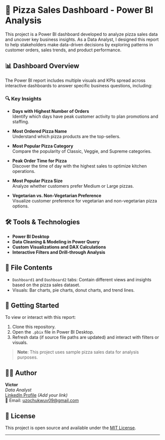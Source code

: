 # 🍕 Pizza Sales Dashboard - Power BI Analysis

This project is a Power BI dashboard developed to analyze pizza sales data and uncover key business insights. As a Data Analyst, I designed this report to help stakeholders make data-driven decisions by exploring patterns in customer orders, sales trends, and product performance.

## 📊 Dashboard Overview

The Power BI report includes multiple visuals and KPIs spread across interactive dashboards to answer specific business questions, including:

### 🔍 Key Insights

- **Days with Highest Number of Orders**  
  Identify which days have peak customer activity to plan promotions and staffing.

- **Most Ordered Pizza Name**  
  Understand which pizza products are the top-sellers.

- **Most Popular Pizza Category**  
  Compare the popularity of Classic, Veggie, and Supreme categories.

- **Peak Order Time for Pizza**  
  Discover the time of day with the highest sales to optimize kitchen operations.

- **Most Popular Pizza Size**  
  Analyze whether customers prefer Medium or Large pizzas.

- **Vegetarian vs. Non-Vegetarian Preference**  
  Visualize customer preference for vegetarian and non-vegetarian pizza options.

## 🛠 Tools & Technologies

- **Power BI Desktop**
- **Data Cleaning & Modeling in Power Query**
- **Custom Visualizations and DAX Calculations**
- **Interactive Filters and Drill-through Analysis**

## 📁 File Contents

- `Dashboard1` and `Dashboard2` tabs: Contain different views and insights based on the pizza sales dataset.
- Visuals: Bar charts, pie charts, donut charts, and trend lines.

## 🚀 Getting Started

To view or interact with this report:

1. Clone this repository.
2. Open the `.pbix` file in Power BI Desktop.
3. Refresh data (if source file paths are updated) and interact with filters or visuals.

> **Note**: This project uses sample pizza sales data for analysis purposes.

## 👨‍💻 Author

**Victor**  
*Data Analyst*  
[LinkedIn Profile](https://www.linkedin.com) *(Add your link)*  
📧 Email: uzochukwuv09@gmail.com

## 📄 License

This project is open source and available under the [MIT License](LICENSE).

---

